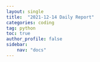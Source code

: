 ```yaml
---
layout: single
title:  "2021-12-14 Daily Report"
categories: coding
tag: python
toc: true
author_profile: false
sidebar:
    nav: "docs"
---
```


